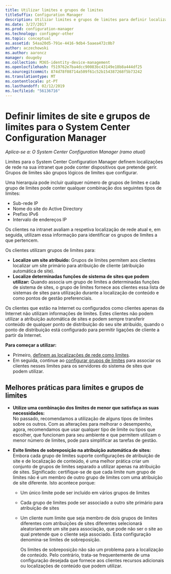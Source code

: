 ```yaml
---
title: Utilizar limites e grupos de limites
titleSuffix: Configuration Manager
description: Utilizar limites e grupos de limites para definir localizações de rede e de sistemas de sites acessível para dispositivos que gere.
ms.date: 3/27/2017
ms.prod: configuration-manager
ms.technology: configmgr-other
ms.topic: conceptual
ms.assetid: 54aa20d5-791e-4416-9db4-5aaea472c0b7
author: aczechowski
ms.author: aaroncz
manager: dougeby
ms.collection: M365-identity-device-management
ms.openlocfilehash: f519762e7ba4dcc90083bc43149e18b8a444df25
ms.sourcegitcommit: 874d78f08714a509f61c52b154387268f5b73242
ms.translationtype: MT
ms.contentlocale: pt-PT
ms.lasthandoff: 02/12/2019
ms.locfileid: "56136716"
---
```

# <a name="define-site-boundaries-and-boundary-groups-for-system-center-configuration-manager"></a>Definir limites de site e grupos de limites para o System Center Configuration Manager

*Aplica-se a: O System Center Configuration Manager (ramo atual)*

Limites para o System Center Configuration Manager definem localizações de rede na sua intranet que pode conter dispositivos que pretende gerir. Grupos de limites são grupos lógicos de limites que configurar.

 Uma hierarquia pode incluir qualquer número de grupos de limites e cada grupo de limites pode conter qualquer combinação dos seguintes tipos de limites:  

-   Sub-rede IP  
-   Nome do site do Active Directory  
-   Prefixo IPv6  
-   Intervalo de endereços IP  

Os clientes na intranet avaliam a respetiva localização de rede atual e, em seguida, utilizam essa informação para identificar os grupos de limites a que pertencem.  

 Os clientes utilizam grupos de limites para:  
-   **Localize um site atribuído:** Grupos de limites permitem aos clientes localizar um site primário para atribuição de cliente (atribuição automática de site).  
-   **Localize determinadas funções de sistema de sites que podem utilizar:** Quando associa um grupo de limites a determinadas funções de sistema de sites, o grupo de limites fornece aos clientes essa lista de sistemas de sites para utilização durante a localização de conteúdo e como pontos de gestão preferenciais.  

Os clientes que estão na Internet ou configurados como clientes apenas da Internet não utilizam informações de limites. Estes clientes não podem utilizar a atribuição automática de sites e podem sempre transferir conteúdo de qualquer ponto de distribuição do seu site atribuído, quando o ponto de distribuição está configurado para permitir ligações de cliente a partir da Internet.  

**Para começar a utilizar:**
- Primeiro, [definem as localizações de rede como limites](/sccm/core/servers/deploy/configure/boundaries).
- Em seguida, continue ao [configurar grupos de limites](/sccm/core/servers/deploy/configure/boundary-groups) para associar os clientes nesses limites para os servidores do sistema de sites que podem utilizar.



##  <a name="BKMK_BoundaryBestPractices"></a> Melhores práticas para limites e grupos de limites  

- **Utilize uma combinação dos limites de menor que satisfaça as suas necessidades:**  
  No passado, recomendamos a utilização de alguns tipos de limites sobre os outros. Com as alterações para melhorar o desempenho, agora, recomendamos que usar qualquer tipo de limite ou tipos que escolher, que funcionam para seu ambiente e que permitem utilizam o menor número de limites, pode para simplificar as tarefas de gestão.      

- **Evite limites de sobreposição na atribuição automática de sites:**  
   Embora cada grupo de limites suporte configurações de atribuição de site e de localização de conteúdo, é uma melhor prática criar um conjunto de grupos de limites separado a utilizar apenas na atribuição de sites. Significado: certifique-se de que cada limite num grupo de limites não é um membro de outro grupo de limites com uma atribuição de site diferente. Isto acontece porque:  

  - Um único limite pode ser incluído em vários grupos de limites  

  - Cada grupo de limites pode ser associado a outro site primário para atribuição de sites  

  - Um cliente num limite que seja membro de dois grupos de limites diferentes com atribuições de sites diferentes selecionará aleatoriamente um site para associação, que pode não ser o site ao qual pretende que o cliente seja associado.  Esta configuração denomina-se limites de sobreposição.  

    Os limites de sobreposição não são um problema para a localização de conteúdo. Pelo contrário, trata-se frequentemente de uma configuração desejada que fornece aos clientes recursos adicionais ou localizações de conteúdo que podem utilizar.  
